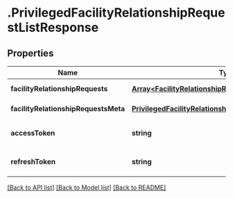 # .PrivilegedFacilityRelationshipRequestListResponse

## Properties

Name | Type | Description | Notes
------------ | ------------- | ------------- | -------------
**facilityRelationshipRequests** | [**Array&lt;FacilityRelationshipRequestData&gt;**](FacilityRelationshipRequestData.md) |  | [default to undefined]
**facilityRelationshipRequestsMeta** | [**PrivilegedFacilityRelationshipRequestListResponseMeta**](PrivilegedFacilityRelationshipRequestListResponseMeta.md) |  | [default to undefined]
**accessToken** | **string** |  | [optional] [default to undefined]
**refreshToken** | **string** |  | [optional] [default to undefined]


[[Back to API list]](../README.md#documentation-for-api-endpoints) [[Back to Model list]](../README.md#documentation-for-models) [[Back to README]](../README.md)
